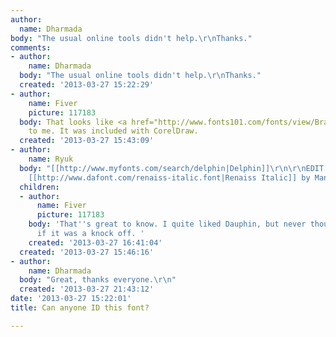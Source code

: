 ```yaml
---
author:
  name: Dharmada
body: "The usual online tools didn't help.\r\nThanks."
comments:
- author:
    name: Dharmada
  body: "The usual online tools didn't help.\r\nThanks."
  created: '2013-03-27 15:22:29'
- author:
    name: Fiver
    picture: 117183
  body: That looks like <a href="http://www.fonts101.com/fonts/view/Brandname/2054/DauphinNormal.aspx">Dauphin</a>
    to me. It was included with CorelDraw.
  created: '2013-03-27 15:43:09'
- author:
    name: Ryuk
  body: "[[http://www.myfonts.com/search/delphin|Delphin]]\r\n\r\nEDIT: there's also
    [[http://www.dafont.com/renaiss-italic.font|Renaiss Italic]] by Manfred Klein"
  children:
  - author:
      name: Fiver
      picture: 117183
    body: 'That''s great to know. I quite liked Dauphin, but never thought to see
      if it was a knock off. '
    created: '2013-03-27 16:41:04'
  created: '2013-03-27 15:46:16'
- author:
    name: Dharmada
  body: "Great, thanks everyone.\r\n"
  created: '2013-03-27 21:43:12'
date: '2013-03-27 15:22:01'
title: Can anyone ID this font?

---
```

